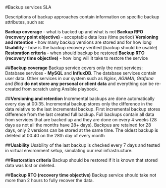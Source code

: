 #Backup services SLA

Descriptions of backup approaches contain information on specific backup attributes, such as:

**Backup coverage** - what is backed up and what is not
**Backup RPO (recovery point objective)** - acceptable data loss (time period)
**Versioning and retention** - how many backup versions are stored and for how long
**Usability** - how is the backup recovery verified (backup should be usable)
**Restoration criteria** - when should backup be restored
**Backup RTO (recovery time objective)** - how long will it take to restore the service

##**Backup coverage**
Backup service covers only the next services:
Database services - **MySQL** and **InfluxDB**. The database services contain user data. Other services in our system such as *Nginx*, *AGAMA*, *Grafana* and *Bind* **do not store any personal or client data** and everything can be re-created from scratch using Ansible playbook.

##**Versioning and retention**
Incremental backups are done automatically every day at 00:35. Incremental backup stores only the difference in the data relative to the last incremental backup.
First incremental backup stores difference from the last created full backup.
Full backups contain all data from services that are backed up and they are done on every 4 weeks (28 days as not all the months have 28+ days).
Backpus are retained for 28 days, only 2 versions can be stored at the same time.
The oldest backup is deleted at 00:40 on the 28th day of every month

##**Usability**
Usability of the last backup is checked every 7 days and tested in  virtual environment setup, simulating our real infrastructure.

##**Restoration criteria**
Backup should be restored if it is known that stored data was lost or deleted.

##**Backup RTO (recovery time objective)**
Backup service should take not more than 2 hours to fully recover the data.
